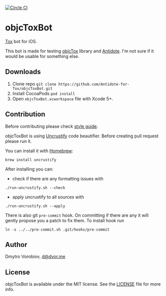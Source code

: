 [![Circle CI](https://circleci.com/gh/Antidote-for-Tox/objcToxBot.svg?style=svg)](https://circleci.com/gh/Antidote-for-Tox/objcToxBot)

# objcToxBot

[Tox](https://tox.chat/) bot for iOS.

This bot is made for testing [objcTox](https://github.com/Antidote-for-Tox/objcTox) library and [Antidote](https://github.com/Antidote-for-Tox/Antidote). I'm not sure if it would be usable for something else.

## Downloads

1. Clone repo `git clone https://github.com/Antidote-for-Tox/objcToxBot.git`
2. Install CocoaPods `pod install`
3. Open `objcToxBot.xcworkspace` file with Xcode 5+.

## Contribution

Before contributing please check [style guide](objective-c-style-guide.md).

objcToxBot is using [Uncrustify](http://uncrustify.sourceforge.net/) code beautifier. Before creating pull request please run it.

You can install it with [Homebrew](http://brew.sh/):

```
brew install uncrustify
```

After installing you can:

- check if there are any formatting issues with

```
./run-uncrustify.sh --check
```

- apply uncrustify to all sources with

```
./run-uncrustify.sh --apply
```

There is also git `pre-commit` hook. On committing if there are any it will gently propose you a patch to fix them. To install hook run

```
ln -s ../../pre-commit.sh .git/hooks/pre-commit
```

## Author

Dmytro Vorobiov, d@dvor.me

## License

objcToxBot is available under the MIT license. See the [LICENSE](LICENSE) file for more info.


